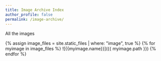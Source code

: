 ```yaml
---
title: Image Archive Index
author_profile: false
permalink: /image-archive/
---
```

All the images
<!-- more -->

{% assign image_files = site.static_files | where: "image", true %}
{% for myimage in image_files %}
  ![{{myimage.name}}]({{ myimage.path }})
{% endfor %}

